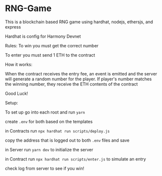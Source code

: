 
# RNG-Game

This is a blockchain based RNG game using hardhat, nodejs, ethersjs, and express

Hardhat is config for Harmony Devnet

Rules: To win you must get the correct number

To enter you must send 1 ETH to the contract

How it works:

When the contract receives the entry fee, an event is emitted and the server will generate a random number for the player. If player's number matches the winning number, they receive the ETH contents of the contract

Good Luck!


Setup:

To set up go into each root and run `yarn`

create `.env` for both based on the templates

in Contracts run `npx hardhat run scripts/deploy.js`

copy the address that is logged out to both `.env` files and save

in Server run `yarn dev` to initialize the server

in Contract run `npx hardhat run scripts/enter.js` to simulate an entry

check log from server to see if you win!

